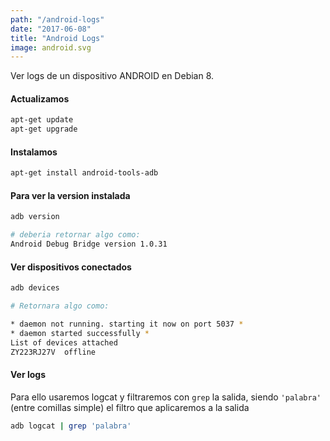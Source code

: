 ```yaml
---
path: "/android-logs"
date: "2017-06-08"
title: "Android Logs"
image: android.svg
---
```


Ver logs de un dispositivo ANDROID en Debian 8.


#### Actualizamos

```bash
apt-get update
apt-get upgrade
```


#### Instalamos
```bash
apt-get install android-tools-adb
```


#### Para ver la version instalada
```bash
adb version

# deberia retornar algo como:
Android Debug Bridge version 1.0.31
```

#### Ver dispositivos conectados
```bash
adb devices

# Retornara algo como:

* daemon not running. starting it now on port 5037 *
* daemon started successfully *
List of devices attached 
ZY223RJ27V  offline
```


#### Ver logs
Para ello usaremos logcat y filtraremos con `grep` la salida, siendo `'palabra'` (entre comillas simple) el filtro que aplicaremos a la salida
```bash
adb logcat | grep 'palabra'
```
